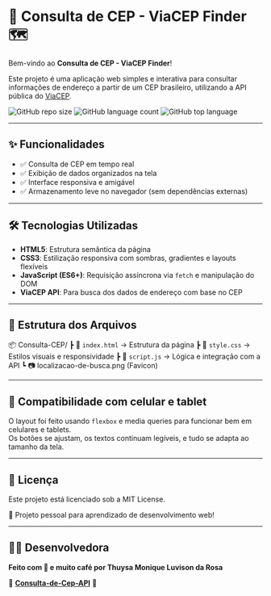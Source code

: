 # 📍 Consulta de CEP - ViaCEP Finder 🗺️

Bem-vindo ao **Consulta de CEP - ViaCEP Finder**!

Este projeto é uma aplicação web simples e interativa para consultar informações de endereço a partir de um CEP brasileiro, utilizando a API pública do [ViaCEP](https://viacep.com.br).

![GitHub repo size](https://img.shields.io/github/repo-size/SEU_USUARIO/viacep-finder)
![GitHub language count](https://img.shields.io/github/languages/count/SEU_USUARIO/viacep-finder)
![GitHub top language](https://img.shields.io/github/languages/top/SEU_USUARIO/viacep-finder)

---

## ✨ Funcionalidades

- ✅ Consulta de CEP em tempo real  
- ✅ Exibição de dados organizados na tela  
- ✅ Interface responsiva e amigável  
- ✅ Armazenamento leve no navegador (sem dependências externas)  

---

## 🛠️ Tecnologias Utilizadas

- **HTML5**: Estrutura semântica da página
- **CSS3**: Estilização responsiva com sombras, gradientes e layouts flexíveis
- **JavaScript (ES6+)**: Requisição assíncrona via `fetch` e manipulação do DOM
- **ViaCEP API**: Para busca dos dados de endereço com base no CEP
  
---

## 📁 Estrutura dos Arquivos

📦 Consulta-CEP/
 ┣ 📜 `index.html` → Estrutura da página
 ┣ 📜 `style.css`  → Estilos visuais e responsividade
 ┣ 📜 `script.js`  → Lógica e integração com a API
 ┗ 📷 localizacao-de-busca.png (Favicon)
 
---

## 📱 Compatibilidade com celular e tablet

O layout foi feito usando `flexbox` e media queries para funcionar bem em celulares e tablets.  
Os botões se ajustam, os textos continuam legíveis, e tudo se adapta ao tamanho da tela.

---

## 📄 Licença

Este projeto está licenciado sob a MIT License.

💼 Projeto pessoal para aprendizado de desenvolvimento web!

---

## 👩‍💻 Desenvolvedora

**Feito com 💜 e muito café por Thuysa Monique Luvison da Rosa**

📌 **[Consulta-de-Cep-API](https://consulta-de-cep-api.vercel.app/)** 📌
